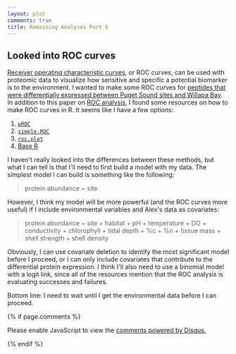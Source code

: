 ```yaml
---
layout: plot
comments: true
title: Remaining Analyses Part 6
---
```


## Looked into ROC curves

[Receiver operating characteristic curves](https://en.wikipedia.org/wiki/Receiver_operating_characteristic), or ROC curves, can be used with proteomic data to visualize how sensitive and specific a potential biomarker is to the environment. I wanted to make some ROC curves for [peptides that were differentially expressed between Puget Sound sites and Willapa Bay](https://yaaminiv.github.io/Remaining-Analyses-Part3/). In addition to this paper on [ROC analysis](https://ccrma.stanford.edu/workshops/mir2009/references/ROCintro.pdf), I found some resources on how to make ROC curves in R. It seems like I have a few  options:

1. [`pROC`](https://www.rdocumentation.org/packages/pROC/versions/1.10.0)
2. [`simple.ROC`](http://blog.revolutionanalytics.com/2016/08/roc-curves-in-two-lines-of-code.html)
3. [`roc.plot`](https://www.rdocumentation.org/packages/verification/versions/1.42/topics/roc.plot)
4. [Base R](http://rstudio-pubs-static.s3.amazonaws.com/220197_7131fb0b2455404cb95ea8f788d45828.html)

I haven't really looked into the differences between these methods, but what I can tell is that I'll need to first build a model with my data. The simplest model I can build is something like the following:

> protein abundance ~ site

However, I think my model will be more powerful (and the ROC curves more useful) if I include environmental variables and Alex's data as covariates:

> protein abundance ~ site + habitat + pH + temperature + DO + conductivity + chlorophyll + tidal depth + %c + %n + tissue mass + shell strength + shell density

Obviously, I can use covariate deletion to identify the most significant model before I proceed, or I can only include covariates that contribute to the differential protein expression. I think I'll also need to use a binomial model with a logit link, since all of the resources mention that the ROC analysis is evaluating successes and failures.

Bottom line: I need to wait until I get the environmental data before I can proceed.

{% if page.comments %}

<div id="disqus_thread"></div>
<script>

/**
*  RECOMMENDED CONFIGURATION VARIABLES: EDIT AND UNCOMMENT THE SECTION BELOW TO INSERT DYNAMIC VALUES FROM YOUR PLATFORM OR CMS.
*  LEARN WHY DEFINING THESE VARIABLES IS IMPORTANT: https://disqus.com/admin/universalcode/#configuration-variables*/
/*
var disqus_config = function () {
this.page.url = PAGE_URL;  // Replace PAGE_URL with your page's canonical URL variable
this.page.identifier = PAGE_IDENTIFIER; // Replace PAGE_IDENTIFIER with your page's unique identifier variable
};
*/
(function() { // DON'T EDIT BELOW THIS LINE
var d = document, s = d.createElement('script');
s.src = 'https://the-responsible-grad-student.disqus.com/embed.js';
s.setAttribute('data-timestamp', +new Date());
(d.head || d.body).appendChild(s);
})();
</script>
<noscript>Please enable JavaScript to view the <a href="https://disqus.com/?ref_noscript">comments powered by Disqus.</a></noscript>

{% endif %}

<script id="dsq-count-scr" src="//the-responsible-grad-student.disqus.com/count.js" async></script>
